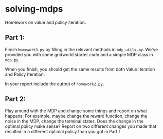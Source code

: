 # solving-mdps
Homework on value and policy iteration.



## Part 1: 
Finish `homework3.py` by filling in the relevant methods in `mdp_utils.py`. We've provided you with some gridworld starter code and a simple MDP class in `mdp.py`.

When you finish, you should get the same results from both Value Iteration and Policy Iteration.

In your report include the output of `homework2.py`.

## Part 2:
Play around with the MDP and change some things and report on what happens. For example, maybe change the reward function, change the noise in the MDP, change the terminal states. Does the change in the optimal policy make sense? Report on two different changes you made that resulted in a different optimal policy than you got in Part 1. 
